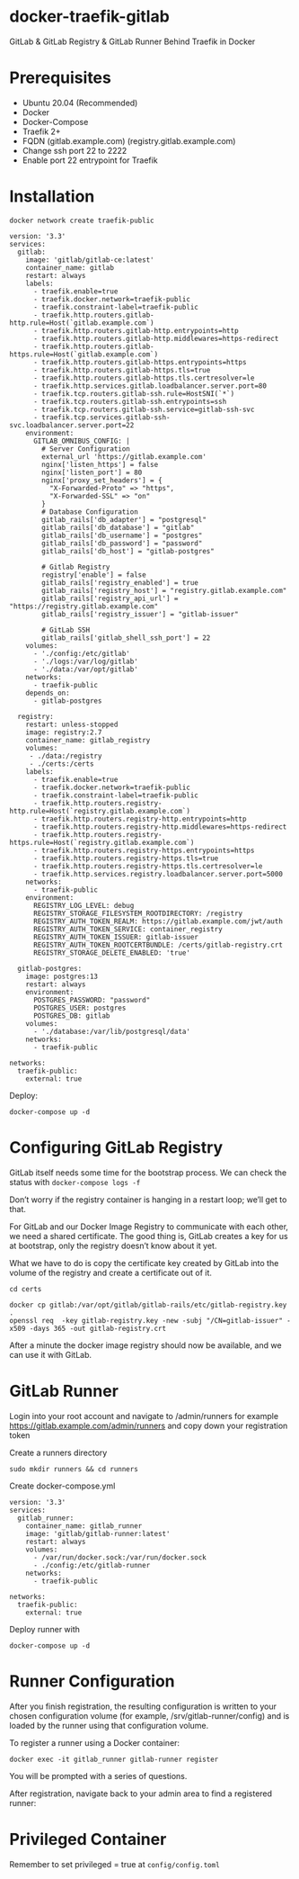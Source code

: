 # docker-traefik-gitlab
GitLab &amp; GitLab Registry & GitLab Runner Behind Traefik in Docker

# Prerequisites
- Ubuntu 20.04 (Recommended)
- Docker
- Docker-Compose
- Traefik 2+
- FQDN (gitlab.example.com) (registry.gitlab.example.com)
- Change ssh port 22 to 2222
- Enable port 22 entrypoint for Traefik

# Installation

```
docker network create traefik-public
```

```
version: '3.3'
services:
  gitlab:
    image: 'gitlab/gitlab-ce:latest'
    container_name: gitlab
    restart: always
    labels:
      - traefik.enable=true
      - traefik.docker.network=traefik-public
      - traefik.constraint-label=traefik-public
      - traefik.http.routers.gitlab-http.rule=Host(`gitlab.example.com`)
      - traefik.http.routers.gitlab-http.entrypoints=http
      - traefik.http.routers.gitlab-http.middlewares=https-redirect
      - traefik.http.routers.gitlab-https.rule=Host(`gitlab.example.com`)
      - traefik.http.routers.gitlab-https.entrypoints=https
      - traefik.http.routers.gitlab-https.tls=true
      - traefik.http.routers.gitlab-https.tls.certresolver=le
      - traefik.http.services.gitlab.loadbalancer.server.port=80
      - traefik.tcp.routers.gitlab-ssh.rule=HostSNI(`*`)
      - traefik.tcp.routers.gitlab-ssh.entrypoints=ssh
      - traefik.tcp.routers.gitlab-ssh.service=gitlab-ssh-svc
      - traefik.tcp.services.gitlab-ssh-svc.loadbalancer.server.port=22
    environment:
      GITLAB_OMNIBUS_CONFIG: |
        # Server Configuration
        external_url 'https://gitlab.example.com'
        nginx['listen_https'] = false
        nginx['listen_port'] = 80
        nginx['proxy_set_headers'] = {
          "X-Forwarded-Proto" => "https",
          "X-Forwarded-SSL" => "on"
        }
        # Database Configuration
        gitlab_rails['db_adapter'] = "postgresql"
        gitlab_rails['db_database'] = "gitlab"
        gitlab_rails['db_username'] = "postgres"
        gitlab_rails['db_password'] = "password"
        gitlab_rails['db_host'] = "gitlab-postgres"
        
        # Gitlab Registry
        registry['enable'] = false
        gitlab_rails['registry_enabled'] = true
        gitlab_rails['registry_host'] = "registry.gitlab.example.com"                      
        gitlab_rails['registry_api_url'] = "https://registry.gitlab.example.com"    
        gitlab_rails['registry_issuer'] = "gitlab-issuer"
 
        # GitLab SSH
        gitlab_rails['gitlab_shell_ssh_port'] = 22
    volumes:
      - './config:/etc/gitlab'
      - './logs:/var/log/gitlab'
      - './data:/var/opt/gitlab'
    networks:
      - traefik-public
    depends_on:
      - gitlab-postgres
 
  registry:
    restart: unless-stopped
    image: registry:2.7
    container_name: gitlab_registry
    volumes:
     - ./data:/registry
     - ./certs:/certs
    labels:
      - traefik.enable=true
      - traefik.docker.network=traefik-public
      - traefik.constraint-label=traefik-public
      - traefik.http.routers.registry-http.rule=Host(`registry.gitlab.example.com`)
      - traefik.http.routers.registry-http.entrypoints=http
      - traefik.http.routers.registry-http.middlewares=https-redirect
      - traefik.http.routers.registry-https.rule=Host(`registry.gitlab.example.com`)
      - traefik.http.routers.registry-https.entrypoints=https
      - traefik.http.routers.registry-https.tls=true
      - traefik.http.routers.registry-https.tls.certresolver=le
      - traefik.http.services.registry.loadbalancer.server.port=5000
    networks:
      - traefik-public
    environment:
      REGISTRY_LOG_LEVEL: debug
      REGISTRY_STORAGE_FILESYSTEM_ROOTDIRECTORY: /registry
      REGISTRY_AUTH_TOKEN_REALM: https://gitlab.example.com/jwt/auth
      REGISTRY_AUTH_TOKEN_SERVICE: container_registry
      REGISTRY_AUTH_TOKEN_ISSUER: gitlab-issuer
      REGISTRY_AUTH_TOKEN_ROOTCERTBUNDLE: /certs/gitlab-registry.crt
      REGISTRY_STORAGE_DELETE_ENABLED: 'true' 
 
  gitlab-postgres:
    image: postgres:13
    restart: always
    environment:
      POSTGRES_PASSWORD: "password"
      POSTGRES_USER: postgres
      POSTGRES_DB: gitlab
    volumes:
      - './database:/var/lib/postgresql/data'
    networks:
      - traefik-public
 
networks:
  traefik-public:
    external: true
```

Deploy:

```
docker-compose up -d
```

# Configuring GitLab Registry

GitLab itself needs some time for the bootstrap process. We can check the status with ```docker-compose logs -f```

Don’t worry if the registry container is hanging in a restart loop; we’ll get to that.

For GitLab and our Docker Image Registry to communicate with each other, we need a shared certificate. The good thing is, GitLab creates a key for us at bootstrap, only the registry doesn’t know about it yet.

What we have to do is copy the certificate key created by GitLab into the volume of the registry and create a certificate out of it.

```
cd certs
```
```
docker cp gitlab:/var/opt/gitlab/gitlab-rails/etc/gitlab-registry.key .
openssl req  -key gitlab-registry.key -new -subj "/CN=gitlab-issuer" -x509 -days 365 -out gitlab-registry.crt
```
After a minute the docker image registry should now be available, and we can use it with GitLab.

# GitLab Runner

Login into your root account and navigate to /admin/runners for example https://gitlab.example.com/admin/runners and copy down your registration token

Create a runners directory

```
sudo mkdir runners && cd runners
```

Create docker-compose.yml

```
version: '3.3'
services:
  gitlab_runner:
    container_name: gitlab_runner
    image: 'gitlab/gitlab-runner:latest'
    restart: always
    volumes:
      - /var/run/docker.sock:/var/run/docker.sock
      - ./config:/etc/gitlab-runner
    networks:
      - traefik-public

networks:
  traefik-public:
    external: true
```

Deploy runner with

```
docker-compose up -d
```

# Runner Configuration

After you finish registration, the resulting configuration is written to your chosen configuration volume (for example, /srv/gitlab-runner/config) and is loaded by the runner using that configuration volume.

To register a runner using a Docker container:

```
docker exec -it gitlab_runner gitlab-runner register
```

You will be prompted with a series of questions.

After registration, navigate back to your admin area to find a registered runner:

# Privileged Container

Remember to set privileged = true at ```config/config.toml```


